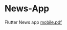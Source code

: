 # News-App
Flutter News app
[mobile.pdf](https://github.com/DenizK7/News-App/files/9853029/mobile.pdf)
